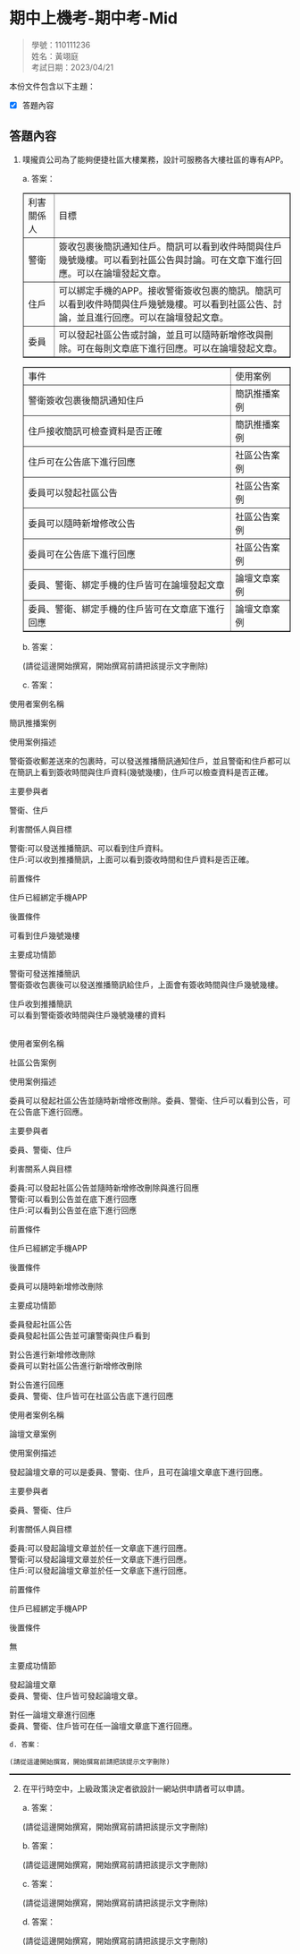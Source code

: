 # 期中上機考-期中考-Mid

>學號：110111236
><br />
>姓名：黃翊庭
><br />
>考試日期：2023/04/21
><br />

本份文件包含以下主題：
- [x] 答題內容

## 答題內容
1. 噗攏貢公司為了能夠便捷社區大樓業務，設計可服務各大樓社區的專有APP。

    a. 答案：

    <table border=1>
    <tr><td>利害關係人</td><td>目標</td></tr>
    <tr><td>警衛</td><td>簽收包裹後簡訊通知住戶。簡訊可以看到收件時間與住戶幾號幾樓。可以看到社區公告與討論。可在文章下進行回應。可以在論壇發起文章。</td></tr>
    <tr><td>住戶</td><td>可以綁定手機的APP。接收警衛簽收包裹的簡訊。簡訊可以看到收件時間與住戶幾號幾樓。可以看到社區公告、討論，並且進行回應。可以在論壇發起文章。</td></tr>
    <tr><td>委員</td><td>可以發起社區公告或討論，並且可以隨時新增修改與刪除。可在每則文章底下進行回應。可以在論壇發起文章。</td></tr>
    </table>
    <table border=1>
    <tr><td>事件</td><td>使用案例</td></tr>
    <tr><td>警衛簽收包裹後簡訊通知住戶</td><td>簡訊推播案例</td></tr>
    <tr><td>住戶接收簡訊可檢查資料是否正確</td><td>簡訊推播案例</td></tr>
    <tr><td>住戶可在公告底下進行回應</td><td>社區公告案例</td></tr>
    <tr><td>委員可以發起社區公告</td><td>社區公告案例</td></tr>
    <tr><td>委員可以隨時新增修改公告</td><td>社區公告案例</td></tr>
    <tr><td>委員可在公告底下進行回應</td><td>社區公告案例</td></tr>
    <tr><td>委員、警衛、綁定手機的住戶皆可在論壇發起文章</td><td>論壇文章案例</td></tr>
    <tr><td>委員、警衛、綁定手機的住戶皆可在文章底下進行回應</td><td>論壇文章案例</td></tr>
    </table>

    
    b. 答案：

    (請從這邊開始撰寫，開始撰寫前請把該提示文字刪除)

    c. 答案：

使用者案例名稱

簡訊推播案例

使用案例描述

警衛簽收郵差送來的包裹時，可以發送推播簡訊通知住戶，並且警衛和住戶都可以在簡訊上看到簽收時間與住戶資料(幾號幾樓)，住戶可以檢查資料是否正確。

主要參與者

警衛、住戶

利害關係人與目標

警衛:可以發送推播簡訊、可以看到住戶資料。</BR>
住戶:可以收到推播簡訊，上面可以看到簽收時間和住戶資料是否正確。

前置條件

住戶已經綁定手機APP

後置條件

可看到住戶幾號幾樓

主要成功情節

警衛可發送推播簡訊<BR>
警衛簽收包裹後可以發送推播簡訊給住戶，上面會有簽收時間與住戶幾號幾樓。

住戶收到推播簡訊<BR>
可以看到警衛簽收時間與住戶幾號幾樓的資料

<BR>
使用者案例名稱

社區公告案例

使用案例描述

委員可以發起社區公告並隨時新增修改刪除。委員、警衛、住戶可以看到公告，可在公告底下進行回應。

主要參與者

委員、警衛、住戶

利害關系人與目標

委員:可以發起社區公告並隨時新增修改刪除與進行回應<BR>
警衛:可以看到公告並在底下進行回應<BR>
住戶:可以看到公告並在底下進行回應

前置條件

住戶已經綁定手機APP

後置條件

委員可以隨時新增修改刪除

主要成功情節

委員發起社區公告<BR>
委員發起社區公告並可讓警衛與住戶看到

對公告進行新增修改刪除<BR>
委員可以對社區公告進行新增修改刪除

對公告進行回應<BR>
委員、警衛、住戶皆可在社區公告底下進行回應

使用者案例名稱

論壇文章案例

使用案例描述

發起論壇文章的可以是委員、警衛、住戶，且可在論壇文章底下進行回應。

主要參與者

委員、警衛、住戶

利害關係人與目標

委員:可以發起論壇文章並於任一文章底下進行回應。<BR>
警衛:可以發起論壇文章並於任一文章底下進行回應。<BR>
住戶:可以發起論壇文章並於任一文章底下進行回應。<BR>

前置條件

住戶已經綁定手機APP

後置條件

無

主要成功情節

發起論壇文章<BR>
委員、警衛、住戶皆可發起論壇文章。

對任一論壇文章進行回應<BR>
委員、警衛、住戶皆可在任一論壇文章底下進行回應。


    
    d. 答案：

    (請從這邊開始撰寫，開始撰寫前請把該提示文字刪除)


<hr style="border-top:0.5px solid black;"/>

2. 在平行時空中，上級政策決定者欲設計一網站供申請者可以申請。

    a. 答案：

    (請從這邊開始撰寫，開始撰寫前請把該提示文字刪除)

    b. 答案：

    (請從這邊開始撰寫，開始撰寫前請把該提示文字刪除)

    c. 答案：

    (請從這邊開始撰寫，開始撰寫前請把該提示文字刪除)

    d. 答案：

    (請從這邊開始撰寫，開始撰寫前請把該提示文字刪除)